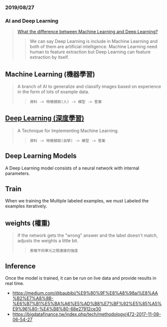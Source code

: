### 2019/08/27

### AI and Deep Learning

  > [What the difference between Machine Learning and Deep Learning?](https://blogs.nvidia.com.tw/2016/07/whats-difference-artificial-intelligence-machine-learning-deep-learning-ai/)
  >>We can say Deep Learning is include in Machine Learning and both of them are artificial intelligence.
  >>Machine Learning need human to feature extraction but Deep Learning can feature extraction by itself. 
 
  
  ## Machine Learning (機器學習)
  > A branch of AI to generalize and classify images based on experience in the form of lots of example data.
  >>`資料 -> 特徵擷取(人) -> 模型 -> 答案`
  
  ## [Deep Learning (深度學習)](https://blog.gcp.expert/ml-1-ai-ml-deep-learning-intro/)
  > A Technique for Implementing Machine Learning.
  >>`資料 -> 特徵擷取(自學) -> 模型 -> 答案`
  
  ## Deep Learning Models
  A Deep Learning model consists of a neural network with internal parameters.   
    
  ## Train
  When we training the Multiple labeled examples, we must Labeled the examples iteratively.
   
  ## weights (權重)
  > If the network gets the "wrong" answer and the label doesn't match, adjusts the weights a little bit.
  >>`表徵不同單元之間連接的強度`
  
  ## Inference
  Once the model is trained, it can be run on live data and provide results in real time.
  
  
  * https://medium.com/@baubibi/%E9%80%9F%E8%A8%98ai%E8%AA%B2%E7%A8%8B-%E6%B7%B1%E5%BA%A6%E5%AD%B8%E7%BF%92%E5%85%A5%E9%96%80-%E4%B8%80-68e27912ce30
  * https://bigdatafinance.tw/index.php/tech/methodology/472-2017-11-08-06-54-27

